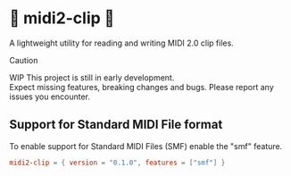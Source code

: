 # 📎 midi2-clip 📎

A lightweight utility for reading and writing MIDI 2.0 clip files.

> [!CAUTION]
> 
> WIP
> This project is still in early development.  
> Expect missing features, breaking changes and bugs. 
> Please report any issues you encounter.

## Support for Standard MIDI File format

To enable support for Standard MIDI Files (SMF) enable the "smf" feature.

```toml
midi2-clip = { version = "0.1.0", features = ["smf"] }
```
